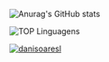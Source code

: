
![Anurag's GitHub stats](https://github-readme-stats.vercel.app/api?username=danisoaresl&show_icons=true&theme=radical)

![TOP Linguagens](https://github-readme-stats.vercel.app/api/top-langs/?username=danisoaresl&layout=compact&theme=dracula)

[![danisoaresl](https://github-readme-stats.vercel.app/api?username=danisoareslla&theme=shadow_red&show_icons=true&count_private=true&include_all_commits=true&hide=contribs)](https://github.com/danisoaresl)
